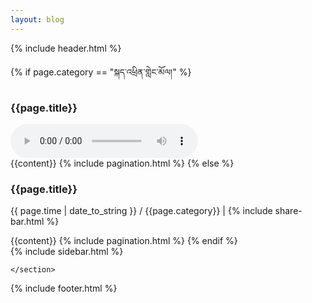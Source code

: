 ```yaml
---
layout: blog
---
```

{% include header.html %}
<div class="container">
	<section class="half-width">
			<article>
				{% if page.category == "སྐད་འཕྲིན་གླེང་མོལ།" %}
				<div class="audio-blog-player">
					<div class="playbox-container">
						<h1>
							 {{page.title}}
						</h1>
						<audio id="player" controls>
					  		<source src="{{page.file}}" type="audio/mp3" />
					  		Your browser does not support the audio element.
						</audio>
					</div>
				</div>
				{{content}}
			{% include pagination.html %}
				{% else %}
			<h1 class="page-title">{{page.title}}</h1>
				<p class="meta">
					<span>
						<i class="fa fa-calendar">
				</i>  {{ page.time | date_to_string  }} / <i class="fa fa-flag"></i>{{page.category}} | {% include share-bar.html %}
					</span>
				</p>
			{{content}}
			{% include pagination.html %}
			{% endif %}
			</article>
			{% include sidebar.html %}

	</section>

</div>

{% include footer.html %}